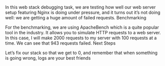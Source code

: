 In this web stack debugging task, we are testing how well our web server setup featuring Nginx is doing under pressure, and it turns out it’s not doing well: we are getting a huge amount of failed requests.
Benchmarking

For the benchmarking, we are using ApacheBench which is a quite popular tool in the industry. It allows you to simulate HTTP requests to a web server. In this case, I will make 2000 requests to my server with 100 requests at a time. We can see that 943 requests failed.
Next Steps

Let’s fix our stack so that we get to 0, and remember that when something is going wrong, logs are your best friends
